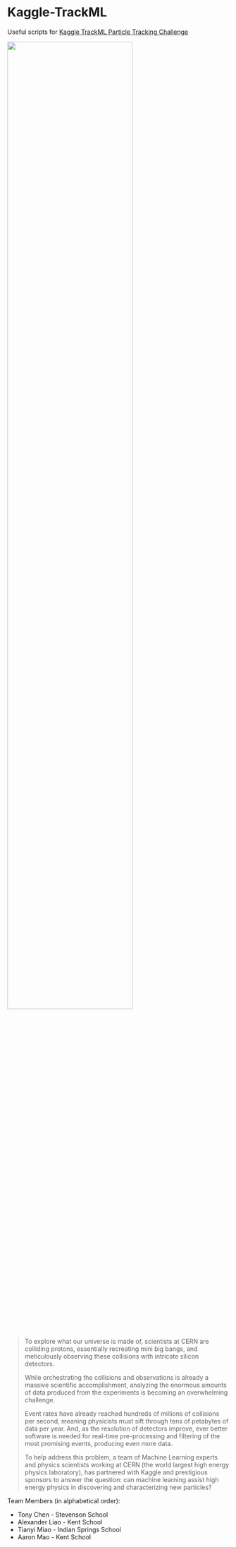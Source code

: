 # Kaggle-TrackML

Useful scripts for [Kaggle TrackML Particle Tracking Challenge](https://www.kaggle.com/c/trackml-particle-identification)

<img src="https://storage.googleapis.com/kaggle-media/competitions/CERN/cern_graphic.png" width="75%">

> To explore what our universe is made of, scientists at CERN are colliding protons, essentially recreating mini big bangs, and meticulously observing these collisions with intricate silicon detectors.
> 
> While orchestrating the collisions and observations is already a massive scientific accomplishment, analyzing the enormous amounts of data produced from the experiments is becoming an overwhelming challenge.
> 
> Event rates have already reached hundreds of millions of collisions per second, meaning physicists must sift through tens of petabytes of data per year. And, as the resolution of detectors improve, ever better software is needed for real-time pre-processing and filtering of the most promising events, producing even more data.
> 
> To help address this problem, a team of Machine Learning experts and physics scientists working at CERN (the world largest high energy physics laboratory), has partnered with Kaggle and prestigious sponsors to answer the question: can machine learning assist high energy physics in discovering and characterizing new particles?



Team Members (in alphabetical order):
- Tony Chen - Stevenson School
- Alexander Liao - Kent School
- Tianyi Miao - Indian Springs School
- Aaron Mao - Kent School

